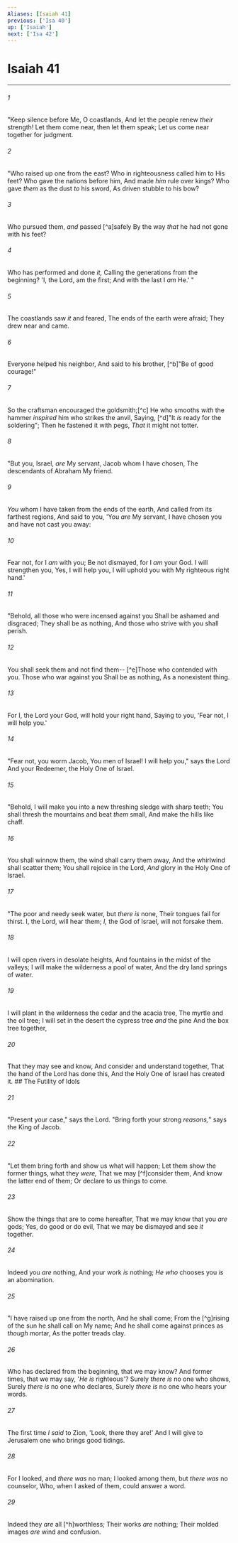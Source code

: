 ```yaml
---
Aliases: [Isaiah 41]
previous: ['Isa 40']
up: ['Isaiah']
next: ['Isa 42']
---
```

# Isaiah 41

***


###### 1 
"Keep silence before Me, O coastlands, And let the people renew _their_ strength! Let them come near, then let them speak; Let us come near together for judgment. 

###### 2 
"Who raised up one from the east? Who in righteousness called him to His feet? Who gave the nations before him, And made _him_ rule over kings? Who gave _them_ as the dust _to_ his sword, As driven stubble to his bow? 

###### 3 
Who pursued them, _and_ passed [^a]safely By the way _that_ he had not gone with his feet? 

###### 4 
Who has performed and done _it,_ Calling the generations from the beginning? 'I, the Lord, am the first; And with the last I _am_ He.' " 

###### 5 
The coastlands saw _it_ and feared, The ends of the earth were afraid; They drew near and came. 

###### 6 
Everyone helped his neighbor, And said to his brother, [^b]"Be of good courage!" 

###### 7 
So the craftsman encouraged the goldsmith;[^c] He who smooths _with_ the hammer _inspired_ him who strikes the anvil, Saying, [^d]"It _is_ ready for the soldering"; Then he fastened it with pegs, _That_ it might not totter. 

###### 8 
"But you, Israel, _are_ My servant, Jacob whom I have chosen, The descendants of Abraham My friend. 

###### 9 
_You_ whom I have taken from the ends of the earth, And called from its farthest regions, And said to you, 'You _are_ My servant, I have chosen you and have not cast you away: 

###### 10 
Fear not, for I _am_ with you; Be not dismayed, for I _am_ your God. I will strengthen you, Yes, I will help you, I will uphold you with My righteous right hand.' 

###### 11 
"Behold, all those who were incensed against you Shall be ashamed and disgraced; They shall be as nothing, And those who strive with you shall perish. 

###### 12 
You shall seek them and not find them-- [^e]Those who contended with you. Those who war against you Shall be as nothing, As a nonexistent thing. 

###### 13 
For I, the Lord your God, will hold your right hand, Saying to you, 'Fear not, I will help you.' 

###### 14 
"Fear not, you worm Jacob, You men of Israel! I will help you," says the Lord And your Redeemer, the Holy One of Israel. 

###### 15 
"Behold, I will make you into a new threshing sledge with sharp teeth; You shall thresh the mountains and beat _them_ small, And make the hills like chaff. 

###### 16 
You shall winnow them, the wind shall carry them away, And the whirlwind shall scatter them; You shall rejoice in the Lord, _And_ glory in the Holy One of Israel. 

###### 17 
"The poor and needy seek water, but _there is_ none, Their tongues fail for thirst. I, the Lord, will hear them; _I,_ the God of Israel, will not forsake them. 

###### 18 
I will open rivers in desolate heights, And fountains in the midst of the valleys; I will make the wilderness a pool of water, And the dry land springs of water. 

###### 19 
I will plant in the wilderness the cedar and the acacia tree, The myrtle and the oil tree; I will set in the desert the cypress tree _and_ the pine And the box tree together, 

###### 20 
That they may see and know, And consider and understand together, That the hand of the Lord has done this, And the Holy One of Israel has created it. ## The Futility of Idols 

###### 21 
"Present your case," says the Lord. "Bring forth your strong _reasons,_" says the King of Jacob. 

###### 22 
"Let them bring forth and show us what will happen; Let them show the former things, what they _were,_ That we may [^f]consider them, And know the latter end of them; Or declare to us things to come. 

###### 23 
Show the things that are to come hereafter, That we may know that you _are_ gods; Yes, do good or do evil, That we may be dismayed and see _it_ together. 

###### 24 
Indeed you _are_ nothing, And your work _is_ nothing; _He who_ chooses you _is_ an abomination. 

###### 25 
"I have raised up one from the north, And he shall come; From the [^g]rising of the sun he shall call on My name; And he shall come against princes as _though_ mortar, As the potter treads clay. 

###### 26 
Who has declared from the beginning, that we may know? And former times, that we may say, '_He is_ righteous'? Surely _there is_ no one who shows, Surely _there is_ no one who declares, Surely _there is_ no one who hears your words. 

###### 27 
The first time _I said_ to Zion, 'Look, there they are!' And I will give to Jerusalem one who brings good tidings. 

###### 28 
For I looked, and _there was_ no man; I looked among them, but _there was_ no counselor, Who, when I asked of them, could answer a word. 

###### 29 
Indeed they _are_ all [^h]worthless; Their works _are_ nothing; Their molded images _are_ wind and confusion.
